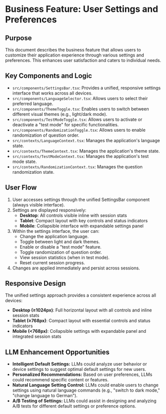 # Business Feature: User Settings and Preferences

## Purpose
This document describes the business feature that allows users to customize their application experience through various settings and preferences. This enhances user satisfaction and caters to individual needs.

## Key Components and Logic
- `src/components/SettingsBar.tsx`: Provides a unified, responsive settings interface that works across all devices.
- `src/components/LanguageSelector.tsx`: Allows users to select their preferred language.
- `src/components/ThemeToggle.tsx`: Enables users to switch between different visual themes (e.g., light/dark mode).
- `src/components/TestModeToggle.tsx`: Allows users to activate or deactivate a "test mode" for specific functionalities.
- `src/components/RandomizationToggle.tsx`: Allows users to enable randomization of question order.
- `src/contexts/LanguageContext.tsx`: Manages the application's language state.
- `src/contexts/ThemeContext.tsx`: Manages the application's theme state.
- `src/contexts/TestModeContext.tsx`: Manages the application's test mode state.
- `src/contexts/RandomizationContext.tsx`: Manages the question randomization state.

## User Flow
1.  User accesses settings through the unified SettingsBar component (always visible interface).
2.  Settings are displayed responsively:
    - **Desktop**: All controls visible inline with session stats
    - **Tablet**: Compact layout with key controls and status indicators
    - **Mobile**: Collapsible interface with expandable settings panel
3.  Within the settings interface, the user can:
    *   Change the application language.
    *   Toggle between light and dark themes.
    *   Enable or disable a "test mode" feature.
    *   Toggle randomization of question order.
    *   View session statistics (when in test mode).
    *   Reset current session progress.
4.  Changes are applied immediately and persist across sessions.

## Responsive Design
The unified settings approach provides a consistent experience across all devices:
- **Desktop (≥1024px)**: Full horizontal layout with all controls and inline session stats
- **Tablet (≥768px)**: Compact layout with essential controls and status indicators  
- **Mobile (<768px)**: Collapsible settings with expandable panel and integrated session stats

## LLM Enhancement Opportunities
- **Intelligent Default Settings:** LLMs could analyze user behavior or device settings to suggest optimal default settings for new users.
- **Personalized Recommendations:** Based on user preferences, LLMs could recommend specific content or features.
- **Natural Language Setting Control:** LLMs could enable users to change settings using natural language commands (e.g., "switch to dark mode," "change language to German").
- **A/B Testing of Settings:** LLMs could assist in designing and analyzing A/B tests for different default settings or preference options.